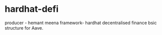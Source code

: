 # hardhat-defi
producer - hemant meena
framework- hardhat decentralised finance bsic structure for Aave.
